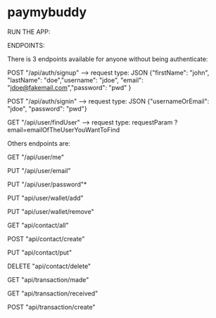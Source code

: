# paymybuddy

RUN THE APP: 



ENDPOINTS:

There is 3 endpoints available for anyone without being authenticate:

POST "/api/auth/signup" --> request type: JSON {"firstName": "john", "lastName": "doe","username": "jdoe", "email": "jdoe@fakemail.com","password": "pwd" }

POST "/api/auth/signin" --> request type: JSON {"usernameOrEmail": "jdoe", "password": "pwd"}

GET "/api/user/findUser" --> request type: requestParam ?email=emailOfTheUserYouWantToFind

Others endpoints are: 

GET "/api/user/me"

PUT "/api/user/email"

PUT "/api/user/password"*

PUT "api/user/wallet/add"

PUT "api/user/wallet/remove"

GET "api/contact/all"

POST "api/contact/create"

PUT "api/contact/put"

DELETE "api/contact/delete"

GET "api/transaction/made"

GET "api/transaction/received"

POST "api/transaction/create"
